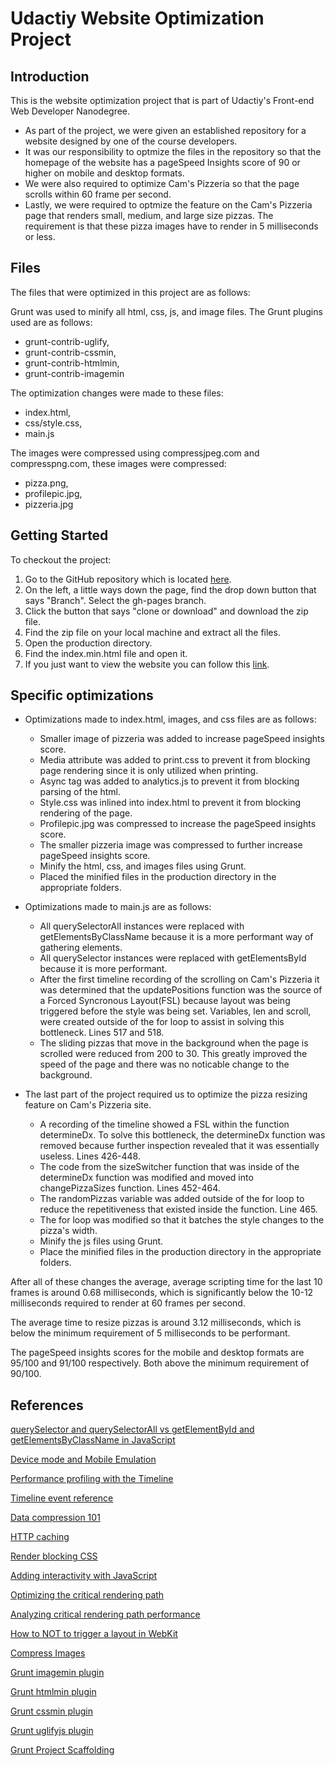 Udactiy Website Optimization Project
====================================


## Introduction

This is the website optimization project that is part of Udactiy's Front-end Web Developer Nanodegree.

* As part of the project, we were given an established repository for a website designed by one of the course developers.
* It was our responsibility to optmize the files in the repository so that the homepage of the website has a pageSpeed Insights score of 90 or higher on mobile and desktop formats. 
* We were also required to optimize Cam's Pizzeria so that the page scrolls within 60 frame per second. 
* Lastly, we were required to optmize the feature on the Cam's Pizzeria page that renders small, medium, and large size pizzas. The requirement is that these pizza images have to render in 5 milliseconds or less. 


## Files

The files that were optimized in this project are as follows:

Grunt was used to minify all html, css, js, and image files. The Grunt plugins used are as follows:
* grunt-contrib-uglify,
* grunt-contrib-cssmin,
* grunt-contrib-htmlmin,
* grunt-contrib-imagemin

The optimization changes were made to these files:
* index.html,
* css/style.css,
* main.js

The images were compressed using compressjpeg.com and compresspng.com, these images were compressed:
* pizza.png,
* profilepic.jpg,
* pizzeria.jpg


## Getting Started

To checkout the project:

1. Go to the GitHub repository which is located [here](https://github.com/hernanal/frontend-nanodegree-mobile-portfolio).
2. On the left, a little ways down the page, find the drop down button that says "Branch". Select the gh-pages branch.
3. Click the button that says "clone or download" and download the zip file.
4. Find the zip file on your local machine and extract all the files.
5. Open the production directory.
6. Find the index.min.html file and open it.
7. If you just want to view the website you can follow this [link](https://hernanal.github.io/frontend-nanodegree-mobile-portfolio/).


## Specific optimizations

* Optimizations made to index.html, images, and css files are as follows:

	* Smaller image of pizzeria was added to increase pageSpeed insights score.
	* Media attribute was added to print.css to prevent it from blocking page rendering since it is only utilized when printing.
	* Async tag was added to analytics.js to prevent it from blocking parsing of the html.
	* Style.css was inlined into index.html to prevent it from blocking rendering of the page.
	* Profilepic.jpg was compressed to increase the pageSpeed insights score.
	* The smaller pizzeria image was compressed to further increase pageSpeed insights score. 
	* Minify the html, css, and images files using Grunt.
	* Placed the minified files in the production directory in the appropriate folders.

* Optimizations made to main.js are as follows:

	* All querySelectorAll instances were replaced with getElementsByClassName because it is a more performant way of gathering elements. 
	* All querySelector instances were replaced with getElementsById because it is more performant.
	* After the first timeline recording of the scrolling on Cam's Pizzeria it was determined that the updatePositions function was the source of a Forced Syncronous Layout(FSL) because layout was being triggered before the style was being set. Variables, len and scroll, were created outside of the for loop to assist in solving this bottleneck. Lines 517 and 518.
	* The sliding pizzas that move in the background when the page is scrolled were reduced from 200 to 30. This greatly improved the speed of the page and there was no noticable change to the background.

* The last part of the project required us to optimize the pizza resizing feature on Cam's Pizzeria site. 

	* A recording of the timeline showed a FSL within the function determineDx. To solve this bottleneck, the determineDx function was removed because further inspection revealed that it was essentially useless. Lines 426-448.
	* The code from the sizeSwitcher function that was inside of the determineDx function was modified and moved into changePizzaSizes function. Lines 452-464.  
	* The randomPizzas variable was added outside of the for loop to reduce the repetitiveness that existed inside the function. Line 465.
	* The for loop was modified so that it batches the style changes to the pizza's width. 
	* Minify the js files using Grunt.
	* Place the minified files in the production directory in the appropriate folders. 


After all of these changes the average, average scripting time for the last 10 frames is around 0.68 milliseconds, which is significantly below the 10-12 milliseconds required to render at 60 frames per second. 

The average time to resize pizzas is around 3.12 milliseconds, which is below the minimum requirement of 5 milliseconds to be performant. 

The pageSpeed insights scores for the mobile and desktop formats are 95/100 and 91/100 respectively. Both above the minimum requirement of 90/100. 


## References

[querySelector and querySelectorAll vs getElementById and getElementsByClassName in JavaScript](http://stackoverflow.com/questions/14377590/queryselector-and-queryselectorall-vs-getelementsbyclassname-and-getelementbyid)

[Device mode and Mobile Emulation](https://developer.chrome.com/devtools/docs/device-mode)

[Performance profiling with the Timeline](https://developer.chrome.com/devtools/docs/timeline)

[Timeline event reference](https://developer.chrome.com/devtools/docs/timeline#timeline-event-reference)

[Data compression 101](https://developers.google.com/web/fundamentals/performance/optimizing-content-efficiency/optimize-encoding-and-transfer#minification-preprocessing--context-specific-optimizations)

[HTTP caching](https://developers.google.com/web/fundamentals/performance/optimizing-content-efficiency/http-caching)

[Render blocking CSS](https://developers.google.com/web/fundamentals/performance/critical-rendering-path/render-blocking-css)

[Adding interactivity with JavaScript](https://developers.google.com/web/fundamentals/performance/critical-rendering-path/adding-interactivity-with-javascript)

[Optimizing the critical rendering path](https://developers.google.com/web/fundamentals/performance/critical-rendering-path/optimizing-critical-rendering-path)

[Analyzing critical rendering path performance](https://developers.google.com/web/fundamentals/performance/critical-rendering-path/analyzing-crp#performance-patterns)

[How to NOT to trigger a layout in WebKit](http://gent.ilcore.com/2011/03/how-not-to-trigger-layout-in-webkit.html)

[Compress Images](compressjpeg.com)

[Grunt imagemin plugin](https://www.npmjs.com/package/grunt-contrib-imagemin)

[Grunt htmlmin plugin](https://www.npmjs.com/package/grunt-contrib-htmlmin)

[Grunt cssmin plugin](https://www.npmjs.com/package/grunt-contrib-cssmin)

[Grunt uglifyjs plugin](https://github.com/gruntjs/grunt-contrib-uglify)

[Grunt Project Scaffolding](http://gruntjs.com/project-scaffolding)






